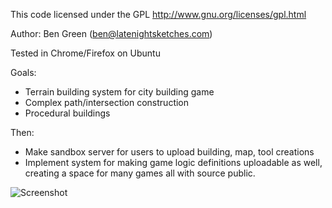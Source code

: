This code licensed under the GPL
http://www.gnu.org/licenses/gpl.html

Author: Ben Green (ben@latenightsketches.com)

Tested in Chrome/Firefox on Ubuntu

Goals:
* Terrain building system for city building game
* Complex path/intersection construction
* Procedural buildings

Then:
* Make sandbox server for users to upload building, map, tool creations
* Implement system for making game logic definitions uploadable as well,
    creating a space for many games all with source public.


![Screenshot](http://i.imgur.com/gXynulg.jpg "Screenshot with trees, mountains, water")
